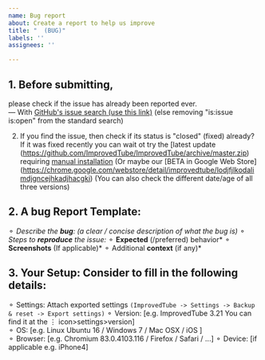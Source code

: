 ```yaml
---
name: Bug report
about: Create a report to help us improve
title: "  (BUG)"
labels: ''
assignees: ''

---
```


## 1. Before submitting, 
please check if the issue has already been reported ever.  
— With [GitHub's issue search (use this link)](https://github.com/ImprovedTube/ImprovedTube/issues?q=)  (else removing "is:issue is:open" from the standard search)       

2. If you find the issue, then check if its status is  "closed" (fixed) already?
If it was fixed recently you can wait ot try the [latest update (https://github.com/ImprovedTube/ImprovedTube/archive/master.zip) requiring [manual installation](https://github.com/ImprovedTube/ImprovedTube#installation-from-github) 
(Or maybe our [BETA in Google Web Store] (https://chrome.google.com/webstore/detail/improvedtube/lodjfjlkodalimdjgncejhkadjhacgki) 
(You can also check the different date/age of all three versions)

## 2. A bug Report Template:
 ⚬ *Describe the **bug**:  (a clear / concise description of what the bug is)*
 ⚬ *Steps to **reproduce** the issue:*
 ⚬ **Expected** (/preferred) behavior*
 ⚬ **Screenshots** (If applicable)*
 ⚬ Additional **context** (if any)*

##  3. Your Setup:   Consider to fill in the following **details**:  
   ⚬ Settings:   Attach exported settings `(ImprovedTube -> Settings -> Backup & reset -> Export settings)`
   ⚬  Version:   [e.g. ImprovedTube 3.21  You can find it at the ⋮ icon>settings>version]  
   ⚬         OS: [e.g. Linux Ubuntu 16 /  Windows 7 / Mac OSX /  iOS ]  
   ⚬ Browser: [e.g.  Chromium 83.0.4103.116  / Firefox / Safari / ...] 
   ⚬   Device: [if applicable e.g. iPhone4]
